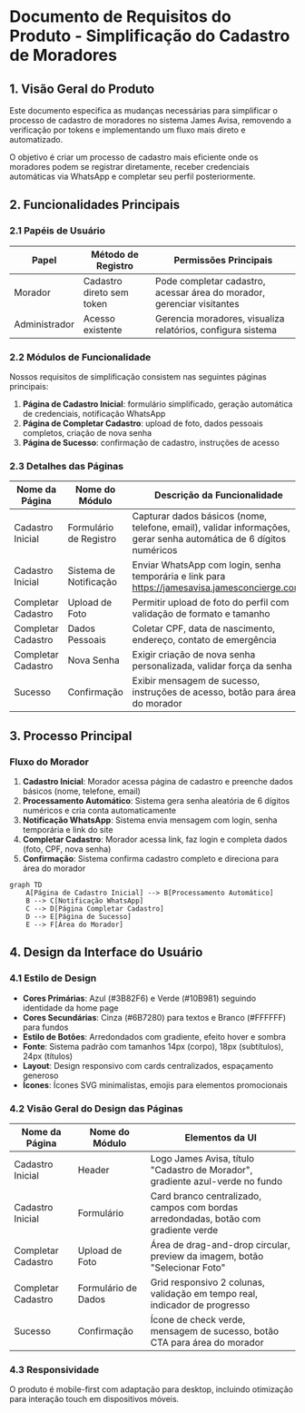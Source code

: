 # Documento de Requisitos do Produto - Simplificação do Cadastro de Moradores

## 1. Visão Geral do Produto

Este documento especifica as mudanças necessárias para simplificar o processo de cadastro de moradores no sistema James Avisa, removendo a verificação por tokens e implementando um fluxo mais direto e automatizado.

O objetivo é criar um processo de cadastro mais eficiente onde os moradores podem se registrar diretamente, receber credenciais automáticas via WhatsApp e completar seu perfil posteriormente.

## 2. Funcionalidades Principais

### 2.1 Papéis de Usuário

| Papel | Método de Registro | Permissões Principais |
|-------|-------------------|----------------------|
| Morador | Cadastro direto sem token | Pode completar cadastro, acessar área do morador, gerenciar visitantes |
| Administrador | Acesso existente | Gerencia moradores, visualiza relatórios, configura sistema |

### 2.2 Módulos de Funcionalidade

Nossos requisitos de simplificação consistem nas seguintes páginas principais:

1. **Página de Cadastro Inicial**: formulário simplificado, geração automática de credenciais, notificação WhatsApp
2. **Página de Completar Cadastro**: upload de foto, dados pessoais completos, criação de nova senha
3. **Página de Sucesso**: confirmação de cadastro, instruções de acesso

### 2.3 Detalhes das Páginas

| Nome da Página | Nome do Módulo | Descrição da Funcionalidade |
|----------------|----------------|-----------------------------|
| Cadastro Inicial | Formulário de Registro | Capturar dados básicos (nome, telefone, email), validar informações, gerar senha automática de 6 dígitos numéricos |
| Cadastro Inicial | Sistema de Notificação | Enviar WhatsApp com login, senha temporária e link para https://jamesavisa.jamesconcierge.com/ |
| Completar Cadastro | Upload de Foto | Permitir upload de foto do perfil com validação de formato e tamanho |
| Completar Cadastro | Dados Pessoais | Coletar CPF, data de nascimento, endereço, contato de emergência |
| Completar Cadastro | Nova Senha | Exigir criação de nova senha personalizada, validar força da senha |
| Sucesso | Confirmação | Exibir mensagem de sucesso, instruções de acesso, botão para área do morador |

## 3. Processo Principal

### Fluxo do Morador

1. **Cadastro Inicial**: Morador acessa página de cadastro e preenche dados básicos (nome, telefone, email)
2. **Processamento Automático**: Sistema gera senha aleatória de 6 dígitos numéricos e cria conta automaticamente
3. **Notificação WhatsApp**: Sistema envia mensagem com login, senha temporária e link do site
4. **Completar Cadastro**: Morador acessa link, faz login e completa dados (foto, CPF, nova senha)
5. **Confirmação**: Sistema confirma cadastro completo e direciona para área do morador

```mermaid
graph TD
    A[Página de Cadastro Inicial] --> B[Processamento Automático]
    B --> C[Notificação WhatsApp]
    C --> D[Página Completar Cadastro]
    D --> E[Página de Sucesso]
    E --> F[Área do Morador]
```

## 4. Design da Interface do Usuário

### 4.1 Estilo de Design

- **Cores Primárias**: Azul (#3B82F6) e Verde (#10B981) seguindo identidade da home page
- **Cores Secundárias**: Cinza (#6B7280) para textos e Branco (#FFFFFF) para fundos
- **Estilo de Botões**: Arredondados com gradiente, efeito hover e sombra
- **Fonte**: Sistema padrão com tamanhos 14px (corpo), 18px (subtítulos), 24px (títulos)
- **Layout**: Design responsivo com cards centralizados, espaçamento generoso
- **Ícones**: Ícones SVG minimalistas, emojis para elementos promocionais

### 4.2 Visão Geral do Design das Páginas

| Nome da Página | Nome do Módulo | Elementos da UI |
|----------------|----------------|----------------|
| Cadastro Inicial | Header | Logo James Avisa, título "Cadastro de Morador", gradiente azul-verde no fundo |
| Cadastro Inicial | Formulário | Card branco centralizado, campos com bordas arredondadas, botão com gradiente verde |
| Completar Cadastro | Upload de Foto | Área de drag-and-drop circular, preview da imagem, botão "Selecionar Foto" |
| Completar Cadastro | Formulário de Dados | Grid responsivo 2 colunas, validação em tempo real, indicador de progresso |
| Sucesso | Confirmação | Ícone de check verde, mensagem de sucesso, botão CTA para área do morador |

### 4.3 Responsividade

O produto é mobile-first com adaptação para desktop, incluindo otimização para interação touch em dispositivos móveis.
